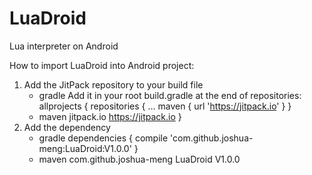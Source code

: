 # LuaDroid
Lua interpreter on Android

How to import LuaDroid into Android project:

1. Add the JitPack repository to your build file
    - gradle
        Add it in your root build.gradle at the end of repositories:
        allprojects {
            repositories {
                ...
                maven { url 'https://jitpack.io' }
            }
    - maven
        <repositories>
            <repository>
                <id>jitpack.io</id>
                <url>https://jitpack.io</url>
            </repository>
        </repositories>}
2. Add the dependency
    - gradle
        dependencies {
                compile 'com.github.joshua-meng:LuaDroid:V1.0.0'
        }
    - maven
        <dependency>
            <groupId>com.github.joshua-meng</groupId>
            <artifactId>LuaDroid</artifactId>
            <version>V1.0.0</version>
        </dependency>
